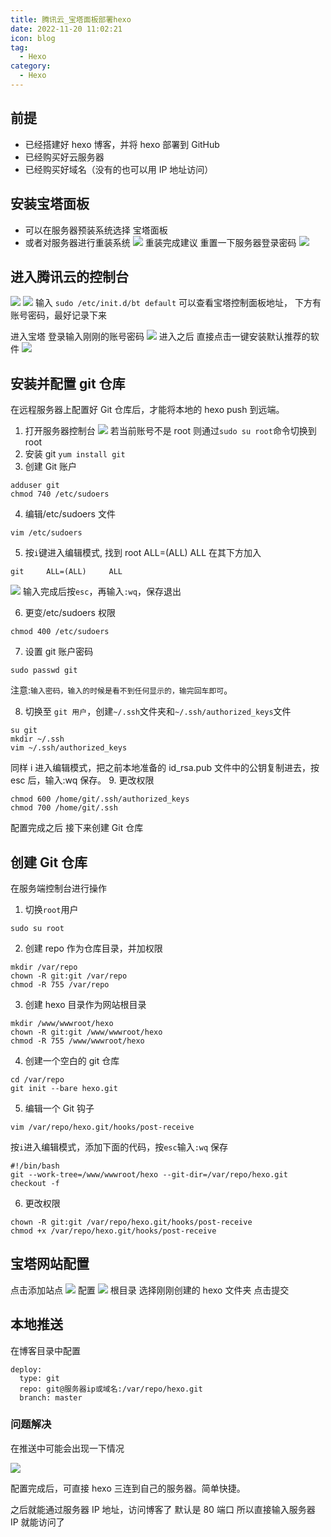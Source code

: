 ```yaml
---
title: 腾讯云_宝塔面板部署hexo
date: 2022-11-20 11:02:21
icon: blog
tag:
  - Hexo
category:
  - Hexo
---
```


## 前提

- 已经搭建好 hexo 博客，并将 hexo 部署到 GitHub
- 已经购买好云服务器
- 已经购买好域名（没有的也可以用 IP 地址访问）

## 安装宝塔面板

- 可以在服务器预装系统选择 宝塔面板
- 或者对服务器进行重装系统
  ![](https://lmy-1311156074.cos.ap-nanjing.myqcloud.com/test/QQ截图20221120095748.png)
  重装完成建议 重置一下服务器登录密码
  ![](https://lmy-1311156074.cos.ap-nanjing.myqcloud.com/test/QQ截图20221120100041.png)

## 进入腾讯云的控制台

![](https://lmy-1311156074.cos.ap-nanjing.myqcloud.com/test/QQ截图20221120100225.png)
![](https://lmy-1311156074.cos.ap-nanjing.myqcloud.com/test/QQ截图20221120100345.png)
输入 `sudo /etc/init.d/bt default` 可以查看宝塔控制面板地址，
下方有账号密码，最好记录下来

进入宝塔 登录输入刚刚的账号密码
![](https://lmy-1311156074.cos.ap-nanjing.myqcloud.com/test/QQ截图20221120100753.png)
进入之后 直接点击一键安装默认推荐的软件
![](https://lmy-1311156074.cos.ap-nanjing.myqcloud.com/test/9b27621822492f5e864a38f1a14a4cfa.png)

## 安装并配置 git 仓库

在远程服务器上配置好 Git 仓库后，才能将本地的 hexo push 到远端。

1. 打开服务器控制台
   ![](https://lmy-1311156074.cos.ap-nanjing.myqcloud.com/test/QQ截图20221120101422.png)
   若当前账号不是 root 则通过`sudo su root`命令切换到 root
2. 安装 git
   `yum install git`
3. 创建 Git 账户

```
adduser git
chmod 740 /etc/sudoers
```

4. 编辑/etc/sudoers 文件

```
vim /etc/sudoers
```

5. 按`i`键进入编辑模式, 找到 root ALL=(ALL) ALL 在其下方加入

```
git     ALL=(ALL)     ALL
```

![](https://lmy-1311156074.cos.ap-nanjing.myqcloud.com/test/QQ截图20221120101955.png)
输入完成后按`esc`，再输入`:wq`，保存退出

6. 更变/etc/sudoers 权限

```
chmod 400 /etc/sudoers
```

7. 设置 git 账户密码

```
sudo passwd git
```

注意:`输入密码，输入的时候是看不到任何显示的，输完回车即可`。

8. 切换至 `git 用户`，创建`~/.ssh`文件夹和`~/.ssh/authorized_keys`文件

```
su git
mkdir ~/.ssh
vim ~/.ssh/authorized_keys
```

同样 i 进入编辑模式，把之前本地准备的 id_rsa.pub 文件中的公钥复制进去，按 esc 后，输入:wq 保存。 9. 更改权限

```
chmod 600 /home/git/.ssh/authorized_keys
chmod 700 /home/git/.ssh
```

配置完成之后 接下来创建 Git 仓库

## 创建 Git 仓库

在服务端控制台进行操作

1. 切换`root`用户

```
sudo su root
```

2. 创建 repo 作为仓库目录，并加权限

```
mkdir /var/repo
chown -R git:git /var/repo
chmod -R 755 /var/repo
```

3. 创建 hexo 目录作为网站根目录

```
mkdir /www/wwwroot/hexo
chown -R git:git /www/wwwroot/hexo
chmod -R 755 /www/wwwroot/hexo
```

4. 创建一个空白的 git 仓库

```
cd /var/repo
git init --bare hexo.git
```

5. 编辑一个 Git 钩子

```
vim /var/repo/hexo.git/hooks/post-receive
```

按`i`进入编辑模式，添加下面的代码，按`esc`输入`:wq` 保存

```
#!/bin/bash
git --work-tree=/www/wwwroot/hexo --git-dir=/var/repo/hexo.git checkout -f
```

6. 更改权限

```
chown -R git:git /var/repo/hexo.git/hooks/post-receive
chmod +x /var/repo/hexo.git/hooks/post-receive
```

## 宝塔网站配置

点击添加站点
![](https://lmy-1311156074.cos.ap-nanjing.myqcloud.com/test/QQ截图20221120103418.png)
配置
![](https://lmy-1311156074.cos.ap-nanjing.myqcloud.com/test/QQ截图20221120103313.png)
根目录 选择刚刚创建的 hexo 文件夹
点击提交

## 本地推送

在博客目录中配置

```
deploy:
  type: git
  repo: git@服务器ip或域名:/var/repo/hexo.git
  branch: master
```

### 问题解决

在推送中可能会出现一下情况

![](https://article.biliimg.com/bfs/article/df896ba1888b65c6d74477c90299c1f24451b648.png)

配置完成后，可直接 hexo 三连到自己的服务器。简单快捷。

之后就能通过服务器 IP 地址，访问博客了 默认是 80 端口
所以直接输入服务器 IP 就能访问了
